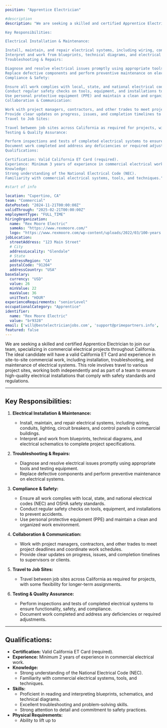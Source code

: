 ```yaml
---
position: "Apprentice Electrician"

#description
description: "We are seeking a skilled and certified Apprentice Electrician to join our team, specializing in commercial electrical projects throughout California. The ideal candidate will have a valid California ET Card and experience in site-to-site commercial work, including installation, troubleshooting, and maintenance of electrical systems. This role involves travel to various project sites, working both independently and as part of a team to ensure high-quality electrical installations that comply with safety standards and regulations.

Key Responsibilities:

Electrical Installation & Maintenance:

Install, maintain, and repair electrical systems, including wiring, conduits, lighting, circuit breakers, and control panels in commercial buildings.
Interpret and work from blueprints, technical diagrams, and electrical schematics to complete project specifications.
Troubleshooting & Repairs:

Diagnose and resolve electrical issues promptly using appropriate tools and testing equipment.
Replace defective components and perform preventive maintenance on electrical systems.
Compliance & Safety:

Ensure all work complies with local, state, and national electrical codes (NEC) and OSHA safety standards.
Conduct regular safety checks on tools, equipment, and installations to prevent accidents.
Use personal protective equipment (PPE) and maintain a clean and organized work environment.
Collaboration & Communication:

Work with project managers, contractors, and other trades to meet project deadlines and coordinate work schedules.
Provide clear updates on progress, issues, and completion timelines to supervisors or clients.
Travel to Job Sites:

Travel between job sites across California as required for projects, with some flexibility for longer-term assignments.
Testing & Quality Assurance:

Perform inspections and tests of completed electrical systems to ensure functionality, safety, and compliance.
Document work completed and address any deficiencies or required adjustments.
Qualifications:

Certification: Valid California ET Card (required).
Experience: Minimum 3 years of experience in commercial electrical work.
Knowledge:
Strong understanding of the National Electrical Code (NEC).
Familiarity with commercial electrical systems, tools, and techniques."

#start of info

location: "Cupertino, CA"
team: "Commercial"
datePosted: "2024-11-21T00:00:00Z"
validThrough: "2025-02-21T00:00:00Z"
employmentType: "FULL_TIME"
hiringOrganization: 
  name: "Rex Moore Electric"
  sameAs: "https://www.rexmoore.com/"
  logo: "https://www.rexmoore.com/wp-content/uploads/2022/03/100-years.png"
jobLocation:
  streetAddress: "123 Main Street"
  # City
  addressLocality: "Glendale"
  # State
  addressRegion: "CA"
  postalCode: "91204"
  addressCountry: "USA"
baseSalary:
  currency: "USD"
  value: 26 
  minValue: 22
  maxValue: 36
  unitText: "HOUR"
experienceRequirements: "seniorLevel"
occupationalCategory: "Apprentice"
identifier:
  name: "Rex Moore Electric"
  value: "br9328"
email: ['will@bestelectricianjobs.com', 'support@primepartners.info', 'resumes@bestelectricianjobs.zohorecruitmail.com']
featured: false
---
```



We are seeking a skilled and certified Apprentice Electrician to join our team, specializing in commercial electrical projects throughout California. The ideal candidate will have a valid California ET Card and experience in site-to-site commercial work, including installation, troubleshooting, and maintenance of electrical systems. This role involves travel to various project sites, working both independently and as part of a team to ensure high-quality electrical installations that comply with safety standards and regulations.

---

## Key Responsibilities:  

1. **Electrical Installation & Maintenance:**  
   - Install, maintain, and repair electrical systems, including wiring, conduits, lighting, circuit breakers, and control panels in commercial buildings.  
   - Interpret and work from blueprints, technical diagrams, and electrical schematics to complete project specifications.  

2. **Troubleshooting & Repairs:**  
   - Diagnose and resolve electrical issues promptly using appropriate tools and testing equipment.  
   - Replace defective components and perform preventive maintenance on electrical systems.  

3. **Compliance & Safety:**  
   - Ensure all work complies with local, state, and national electrical codes (NEC) and OSHA safety standards.  
   - Conduct regular safety checks on tools, equipment, and installations to prevent accidents.  
   - Use personal protective equipment (PPE) and maintain a clean and organized work environment.  

4. **Collaboration & Communication:**  
   - Work with project managers, contractors, and other trades to meet project deadlines and coordinate work schedules.  
   - Provide clear updates on progress, issues, and completion timelines to supervisors or clients.  

5. **Travel to Job Sites:**  
   - Travel between job sites across California as required for projects, with some flexibility for longer-term assignments.  

6. **Testing & Quality Assurance:**  
   - Perform inspections and tests of completed electrical systems to ensure functionality, safety, and compliance.  
   - Document work completed and address any deficiencies or required adjustments.  

---

## Qualifications:  

- **Certification:** Valid California ET Card (required).  
- **Experience:** Minimum 2 years of experience in commercial electrical work.  
- **Knowledge:**  
  - Strong understanding of the National Electrical Code (NEC).  
  - Familiarity with commercial electrical systems, tools, and techniques.  
- **Skills:**  
  - Proficient in reading and interpreting blueprints, schematics, and technical diagrams.  
  - Excellent troubleshooting and problem-solving skills.  
  - Strong attention to detail and commitment to safety practices.  
- **Physical Requirements:**  
  - Ability to lift up to 
